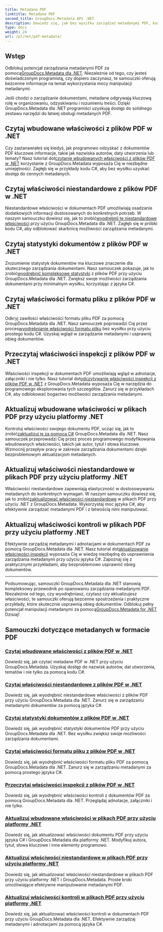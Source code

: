 ```yaml
---
title: Metadane PDF
linktitle: Metadane PDF
second_title: GroupDocs.Metadata API .NET
description: Dowiedz się, jak bez wysiłku zarządzać metadanymi PDF, korzystając z samouczków GroupDocs.Metadata for .NET. Uzyskaj dostęp do właściwości wbudowanych i niestandardowych za pomocą kodu C#.
type: docs
weight: 24
url: /pl/net/pdf-metadata/
---
```

## Wstęp

 Odblokuj potencjał zarządzania metadanymi PDF za pomocą[GroupDocs.Metadata dla .NET](https://www.groupdocs.com/products/metadata/net). Niezależnie od tego, czy jesteś doświadczonym programistą, czy dopiero zaczynasz, te samouczki oferują bezcenne informacje na temat wykorzystania mocy manipulacji metadanymi.

Jeśli chodzi o zarządzanie dokumentami, metadane odgrywają kluczową rolę w organizowaniu, odzyskiwaniu i rozumieniu treści. Dzięki GroupDocs.Metadata dla .NET programiści uzyskują dostęp do solidnego zestawu narzędzi do łatwej obsługi metadanych PDF.

## Czytaj wbudowane właściwości z plików PDF w .NET

 Czy zastanawiałeś się kiedyś, jak programowo odzyskać z dokumentów PDF kluczowe informacje, takie jak nazwiska autorów, daty utworzenia lub tematy? Nasz tutorial dot[czytanie wbudowanych właściwości z plików PDF w .NET](./read-built-in-properties-pdfs/) korzystanie z GroupDocs.Metadata wyposaża Cię w niezbędne umiejętności. Zagłęb się w przykłady kodu C#, aby bez wysiłku uzyskać dostęp do cennych metadanych.


## Czytaj właściwości niestandardowe z plików PDF w .NET

 Niestandardowe właściwości w dokumentach PDF umożliwiają osadzanie dodatkowych informacji dostosowanych do konkretnych potrzeb. W naszym samouczku dowiesz się, jak to zrobić[wyodrębnij te niestandardowe właściwości](./read-custom-properties-pdfs/) przy użyciu GroupDocs.Metadata dla .NET. Zagłęb się w próbki kodu C#, aby odblokować skarbnicę możliwości zarządzania metadanymi.


## Czytaj statystyki dokumentów z plików PDF w .NET

 Zrozumienie statystyk dokumentów ma kluczowe znaczenie dla skutecznego zarządzania dokumentami. Nasz samouczek pokazuje, jak to zrobić[wyodrębnić kompleksowe statystyki](./read-document-statistics-pdfs/) z plików PDF przy użyciu GroupDocs.Metadata dla .NET. Zwiększ swoje możliwości zarządzania dokumentami przy minimalnym wysiłku, korzystając z języka C#.

## Czytaj właściwości formatu pliku z plików PDF w .NET

Odkryj zawiłości właściwości formatu pliku PDF za pomocą GroupDocs.Metadata dla .NET. Nasz samouczek poprowadzi Cię przez proces[wyodrębnianie właściwości formatu pliku](./read-file-format-properties-pdfs/) bez wysiłku przy użyciu prostego kodu C#. Uzyskaj wgląd w zarządzanie metadanymi i usprawnij obieg dokumentów.

## Przeczytaj właściwości inspekcji z plików PDF w .NET

 Właściwości inspekcji w dokumentach PDF umożliwiają wgląd w adnotacje, załączniki i nie tylko. Nasz tutorial dot[odczytywanie właściwości inspekcji z plików PDF w .NET](./read-inspection-properties-pdfs/) z GroupDocs.Metadata wyposaża Cię w narzędzia do programowego eksplorowania tych szczegółów. Zanurz się w przykładach C#, aby odblokować bogactwo możliwości zarządzania metadanymi.

## Aktualizuj wbudowane właściwości w plikach PDF przy użyciu platformy .NET

 Kontroluj właściwości swojego dokumentu PDF, ucząc się, jak to zrobić[zaktualizuj je za pomocą C#](./update-built-in-properties-pdfs/) GroupDocs.Metadata dla .NET. Nasz samouczek przeprowadzi Cię przez proces programowego modyfikowania wbudowanych właściwości, takich jak autor, tytuł i słowa kluczowe. Wzmocnij przepływ pracy w zakresie zarządzania dokumentami dzięki bezproblemowym aktualizacjom metadanych.

## Aktualizuj właściwości niestandardowe w plikach PDF przy użyciu platformy .NET

 Właściwości niestandardowe zapewniają elastyczność w dostosowywaniu metadanych do konkretnych wymagań. W naszym samouczku dowiesz się, jak to zrobić[zaktualizować właściwości niestandardowe](./update-custom-properties-pdfs/) w plikach PDF przy użyciu .NET z GroupDocs.Metadata. Wykorzystaj moc języka C#, aby efektywnie zarządzać metadanymi PDF i z łatwością nimi manipulować.

## Aktualizuj właściwości kontroli w plikach PDF przy użyciu platformy .NET

 Efektywnie zarządzaj metadanymi i adnotacjami w dokumentach PDF za pomocą GroupDocs.Metadata dla .NET. Nasz tutorial dot[aktualizowanie właściwości inspekcji](./update-inspection-properties-pdfs/) wyposaża Cię w wiedzę niezbędną do usprawnienia zarządzania metadanymi przy użyciu języka C#. Zapoznaj się z praktycznymi przykładami, aby bezproblemowo usprawnić obieg dokumentów.

----

Podsumowując, samouczki GroupDocs.Metadata dla .NET stanowią kompleksowy przewodnik po opanowaniu zarządzania metadanymi PDF. Niezależnie od tego, czy wyodrębniasz, czytasz czy aktualizujesz właściwości, te samouczki oferują bezcenne spostrzeżenia i praktyczne przykłady, które skutecznie usprawnią obieg dokumentów. Odblokuj pełny potencjał manipulacji metadanymi za pomocą[GroupDocs.Metadata for .NET](https://www.groupdocs.com/products/metadata/net) Dzisiaj!
## Samouczki dotyczące metadanych w formacie PDF
### [Czytaj wbudowane właściwości z plików PDF w .NET](./read-built-in-properties-pdfs/)
Dowiedz się, jak czytać metadane PDF w .NET przy użyciu GroupDocs.Metadata. Uzyskaj dostęp do nazwisk autorów, dat utworzenia, tematów i nie tylko za pomocą kodu C#.
### [Czytaj właściwości niestandardowe z plików PDF w .NET](./read-custom-properties-pdfs/)
Dowiedz się, jak wyodrębnić niestandardowe właściwości z plików PDF przy użyciu GroupDocs.Metadata dla .NET. Zanurz się w zarządzaniu metadanymi dokumentów za pomocą języka C#.
### [Czytaj statystyki dokumentów z plików PDF w .NET](./read-document-statistics-pdfs/)
Dowiedz się, jak wyodrębnić statystyki dokumentów PDF przy użyciu GroupDocs.Metadata dla .NET. Bez wysiłku zwiększ swoje możliwości zarządzania dokumentami.
### [Czytaj właściwości formatu pliku z plików PDF w .NET](./read-file-format-properties-pdfs/)
Dowiedz się, jak wyodrębnić właściwości formatu pliku PDF za pomocą GroupDocs.Metadata dla .NET. Zanurz się w zarządzaniu metadanymi za pomocą prostego języka C#.
### [Przeczytaj właściwości inspekcji z plików PDF w .NET](./read-inspection-properties-pdfs/)
Dowiedz się, jak wyodrębnić właściwości kontroli z dokumentów PDF za pomocą GroupDocs.Metadata dla .NET. Przeglądaj adnotacje, załączniki i nie tylko.
### [Aktualizuj wbudowane właściwości w plikach PDF przy użyciu platformy .NET](./update-built-in-properties-pdfs/)
Dowiedz się, jak aktualizować właściwości dokumentu PDF przy użyciu języka C# i GroupDocs.Metadata dla platformy .NET. Modyfikuj autora, tytuł, słowa kluczowe i inne elementy programowo.
### [Aktualizuj właściwości niestandardowe w plikach PDF przy użyciu platformy .NET](./update-custom-properties-pdfs/)
Dowiedz się, jak aktualizować właściwości niestandardowe w plikach PDF przy użyciu platformy .NET i GroupDocs.Metadata. Proste kroki umożliwiające efektywne manipulowanie metadanymi PDF.
### [Aktualizuj właściwości kontroli w plikach PDF przy użyciu platformy .NET](./update-inspection-properties-pdfs/)
Dowiedz się, jak aktualizować właściwości kontroli w dokumentach PDF przy użyciu GroupDocs.Metadata dla .NET. Efektywnie zarządzaj metadanymi i adnotacjami za pomocą języka C#.